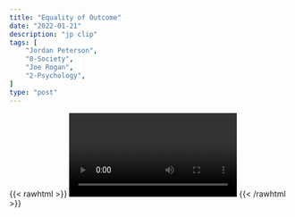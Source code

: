 ```yaml
---
title: "Equality of Outcome"
date: "2022-01-21"
description: "jp clip"
tags: [
    "Jordan Peterson",
    "8-Society",
    "Joe Rogan",
    "2-Psychology",
]
type: "post"
---
```

{{< rawhtml >}}
    <video width="auto" height="auto" controls>
        <source src="https://clips.dev00ps.com/Jordan%20Peterson/equity.mp4" type="video/mp4"> 
    </video>
{{< /rawhtml >}}